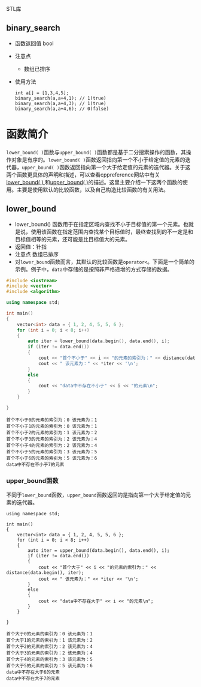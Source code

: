 STL库

## binary_search
- 函数返回值 bool

- 注意点

  - 数组已排序

- 使用方法

  ```
  int a[] = [1,3,4,5];
  binary_search(a,a+4,1); // 1(true)
  binary_search(a,a+4,3); // 1(true)
  binary_search(a,a+4,6); // 0(false)
  ```

# 函数简介

`lower_bound( )`函数与`upper_bound( )`函数都是基于二分搜索操作的函数，其操作对象是有序的。`lower_bound( )`函数返回指向第一个不小于给定值的元素的迭代器，`upper_bound( )`函数返回指向第一个大于给定值的元素的迭代器。关于这两个函数更具体的声明和描述，可以查看cppreference网站中有关[ lower_bound( ) ](https://zh.cppreference.com/w/cpp/algorithm/lower_bound)和[upper_bound( )](https://zh.cppreference.com/w/cpp/algorithm/upper_bound)的描述。这里主要介绍一下这两个函数的使用。主要是使用默认的比较函数，以及自己构造比较函数的有关用法。

## lower_bound

- lower_bound() 函数用于在指定区域内查找不小于目标值的第一个元素。也就是说，使用该函数在指定范围内查找某个目标值时，最终查找到的不一定是和目标值相等的元素，还可能是比目标值大的元素。
- 返回值：针指
- 注意点 数组已排序
- 对`lower_bound`函数而言，其默认的比较函数是`operator<`。下面是一个简单的示例。例子中，`data`中存储的是按照非严格递增的方式存储的数据。

```c++
#include <iostream>
#include <vector>
#include <algorithm>

using namespace std;

int main()
{
    vector<int> data = { 1, 2, 4, 5, 5, 6 };
    for (int i = 0; i < 8; i++)
    {
        auto iter = lower_bound(data.begin(), data.end(), i);
        if (iter != data.end())
        {
            cout << "首个不小于" << i << "的元素的索引为：" << distance(data.begin(), iter);
            cout << " 该元素为：" << *iter << '\n';
        }
        else
        {
            cout << "data中不存在不小于" << i << "的元素\n";
        }
    }

}
```

```
首个不小于0的元素的索引为：0 该元素为：1 
首个不小于1的元素的索引为：0 该元素为：1
首个不小于2的元素的索引为：1 该元素为：2
首个不小于3的元素的索引为：2 该元素为：4
首个不小于4的元素的索引为：2 该元素为：4
首个不小于5的元素的索引为：3 该元素为：5
首个不小于6的元素的索引为：5 该元素为：6
data中不存在不小于7的元素 
```

### upper_bound函数

不同于`lower_bound`函数，`upper_bound`函数返回的是指向第一个大于给定值的元素的迭代器。

```
using namespace std;

int main()
{
    vector<int> data = { 1, 2, 4, 5, 5, 6 };
    for (int i = 0; i < 8; i++)
    {
        auto iter = upper_bound(data.begin(), data.end(), i);
        if (iter != data.end())
        {
            cout << "首个大于" << i << "的元素的索引为：" << distance(data.begin(), iter);
            cout << " 该元素为：" << *iter << '\n';
        }
        else
        {
            cout << "data中不存在大于" << i << "的元素\n";
        }
    }

}
```

```
首个大于0的元素的索引为：0 该元素为：1
首个大于1的元素的索引为：1 该元素为：2 
首个大于2的元素的索引为：2 该元素为：4    
首个大于3的元素的索引为：2 该元素为：4       
首个大于4的元素的索引为：3 该元素为：5                
首个大于5的元素的索引为：5 该元素为：6                  
data中不存在大于6的元素                         
data中不存在大于7的元素

```

